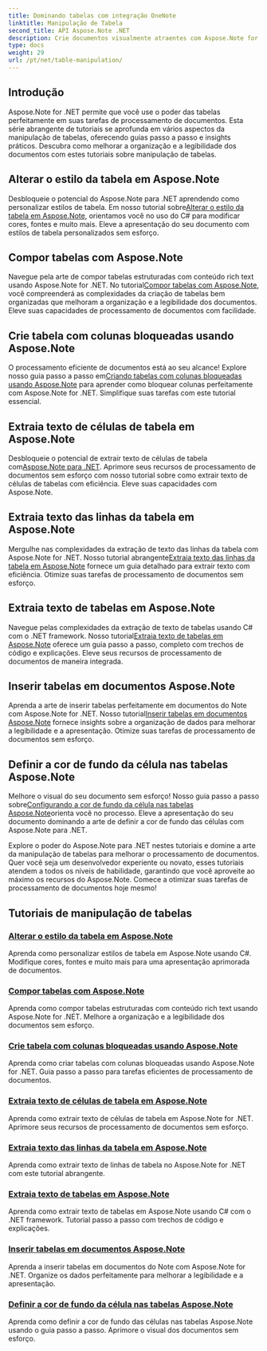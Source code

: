 ```yaml
---
title: Dominando tabelas com integração OneNote
linktitle: Manipulação de Tabela
second_title: API Aspose.Note .NET
description: Crie documentos visualmente atraentes com Aspose.Note for .NET! Explore tutoriais sobre manipulação de tabelas – altere estilos, componha tabelas, extraia texto e muito mais.
type: docs
weight: 29
url: /pt/net/table-manipulation/
---
```


## Introdução

Aspose.Note for .NET permite que você use o poder das tabelas perfeitamente em suas tarefas de processamento de documentos. Esta série abrangente de tutoriais se aprofunda em vários aspectos da manipulação de tabelas, oferecendo guias passo a passo e insights práticos. Descubra como melhorar a organização e a legibilidade dos documentos com estes tutoriais sobre manipulação de tabelas.

## Alterar o estilo da tabela em Aspose.Note

 Desbloqueie o potencial do Aspose.Note para .NET aprendendo como personalizar estilos de tabela. Em nosso tutorial sobre[Alterar o estilo da tabela em Aspose.Note](./change-table-style/), orientamos você no uso do C# para modificar cores, fontes e muito mais. Eleve a apresentação do seu documento com estilos de tabela personalizados sem esforço.

## Compor tabelas com Aspose.Note

 Navegue pela arte de compor tabelas estruturadas com conteúdo rich text usando Aspose.Note for .NET. No tutorial[Compor tabelas com Aspose.Note](./compose-tables/), você compreenderá as complexidades da criação de tabelas bem organizadas que melhoram a organização e a legibilidade dos documentos. Eleve suas capacidades de processamento de documentos com facilidade.

## Crie tabela com colunas bloqueadas usando Aspose.Note

 O processamento eficiente de documentos está ao seu alcance! Explore nosso guia passo a passo em[Criando tabelas com colunas bloqueadas usando Aspose.Note](./create-table-locked-columns/) para aprender como bloquear colunas perfeitamente com Aspose.Note for .NET. Simplifique suas tarefas com este tutorial essencial.

## Extraia texto de células de tabela em Aspose.Note

 Desbloqueie o potencial de extrair texto de células de tabela com[Aspose.Note para .NET](./extract-text-cell/). Aprimore seus recursos de processamento de documentos sem esforço com nosso tutorial sobre como extrair texto de células de tabelas com eficiência. Eleve suas capacidades com Aspose.Note.

## Extraia texto das linhas da tabela em Aspose.Note

Mergulhe nas complexidades da extração de texto das linhas da tabela com Aspose.Note for .NET. Nosso tutorial abrangente[Extraia texto das linhas da tabela em Aspose.Note](./extract-text-row/) fornece um guia detalhado para extrair texto com eficiência. Otimize suas tarefas de processamento de documentos sem esforço.

## Extraia texto de tabelas em Aspose.Note

 Navegue pelas complexidades da extração de texto de tabelas usando C# com o .NET framework. Nosso tutorial[Extraia texto de tabelas em Aspose.Note](./extract-text-table/) oferece um guia passo a passo, completo com trechos de código e explicações. Eleve seus recursos de processamento de documentos de maneira integrada.

## Inserir tabelas em documentos Aspose.Note

 Aprenda a arte de inserir tabelas perfeitamente em documentos do Note com Aspose.Note for .NET. Nosso tutorial[Inserir tabelas em documentos Aspose.Note](./insert-tables/) fornece insights sobre a organização de dados para melhorar a legibilidade e a apresentação. Otimize suas tarefas de processamento de documentos sem esforço.

## Definir a cor de fundo da célula nas tabelas Aspose.Note

 Melhore o visual do seu documento sem esforço! Nosso guia passo a passo sobre[Configurando a cor de fundo da célula nas tabelas Aspose.Note](./set-cell-background-color/)orienta você no processo. Eleve a apresentação do seu documento dominando a arte de definir a cor de fundo das células com Aspose.Note para .NET.

Explore o poder do Aspose.Note para .NET nestes tutoriais e domine a arte da manipulação de tabelas para melhorar o processamento de documentos. Quer você seja um desenvolvedor experiente ou novato, esses tutoriais atendem a todos os níveis de habilidade, garantindo que você aproveite ao máximo os recursos do Aspose.Note. Comece a otimizar suas tarefas de processamento de documentos hoje mesmo!
## Tutoriais de manipulação de tabelas
### [Alterar o estilo da tabela em Aspose.Note](./change-table-style/)
Aprenda como personalizar estilos de tabela em Aspose.Note usando C#. Modifique cores, fontes e muito mais para uma apresentação aprimorada de documentos.
### [Compor tabelas com Aspose.Note](./compose-tables/)
Aprenda como compor tabelas estruturadas com conteúdo rich text usando Aspose.Note for .NET. Melhore a organização e a legibilidade dos documentos sem esforço.
### [Crie tabela com colunas bloqueadas usando Aspose.Note](./create-table-locked-columns/)
Aprenda como criar tabelas com colunas bloqueadas usando Aspose.Note for .NET. Guia passo a passo para tarefas eficientes de processamento de documentos.
### [Extraia texto de células de tabela em Aspose.Note](./extract-text-cell/)
Aprenda como extrair texto de células de tabela em Aspose.Note for .NET. Aprimore seus recursos de processamento de documentos sem esforço.
### [Extraia texto das linhas da tabela em Aspose.Note](./extract-text-row/)
Aprenda como extrair texto de linhas de tabela no Aspose.Note for .NET com este tutorial abrangente.
### [Extraia texto de tabelas em Aspose.Note](./extract-text-table/)
Aprenda como extrair texto de tabelas em Aspose.Note usando C# com o .NET framework. Tutorial passo a passo com trechos de código e explicações.
### [Inserir tabelas em documentos Aspose.Note](./insert-tables/)
Aprenda a inserir tabelas em documentos do Note com Aspose.Note for .NET. Organize os dados perfeitamente para melhorar a legibilidade e a apresentação.
### [Definir a cor de fundo da célula nas tabelas Aspose.Note](./set-cell-background-color/)
Aprenda como definir a cor de fundo das células nas tabelas Aspose.Note usando o guia passo a passo. Aprimore o visual dos documentos sem esforço.